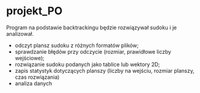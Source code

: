 # projekt_PO

Program na podstawie backtrackingu będzie rozwiązywał sudoku i je analizował.
- odczyt plansz sudoku  z różnych formatów plików;
- sprawdzanie błędów przy odczycie (rozmiar, prawidłowe liczby wejściowe);
- rozwiązanie sudoku podanych jako tablice lub wektory 2D;
- zapis statystyk dotyczących planszy (liczby na wejściu, rozmiar planszy, czas rozwiązania)
- analiza danych

